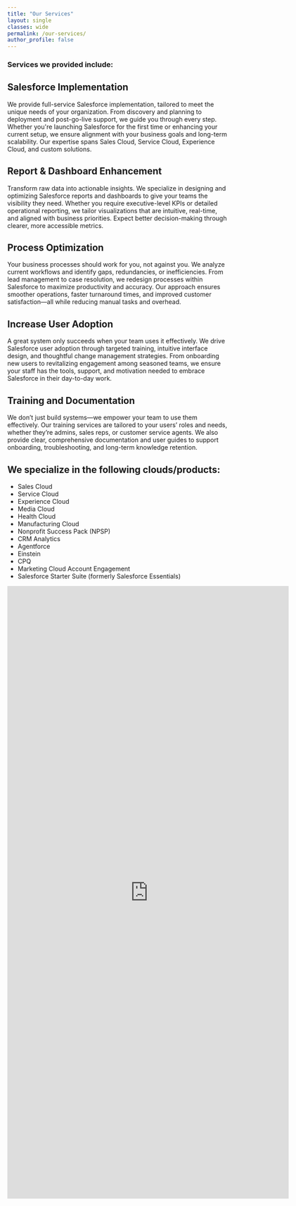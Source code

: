 ```yaml
---
title: "Our Services"
layout: single
classes: wide
permalink: /our-services/
author_profile: false
---
```


### Services we provided include:

## Salesforce Implementation <br>
We provide full-service Salesforce implementation, tailored to meet the unique needs of your organization. From discovery and planning to deployment and post-go-live support, we guide you through every step. Whether you're launching Salesforce for the first time or enhancing your current setup, we ensure alignment with your business goals and long-term scalability. Our expertise spans Sales Cloud, Service Cloud, Experience Cloud, and custom solutions. <br>
## Report & Dashboard Enhancement <br>
Transform raw data into actionable insights. We specialize in designing and optimizing Salesforce reports and dashboards to give your teams the visibility they need. Whether you require executive-level KPIs or detailed operational reporting, we tailor visualizations that are intuitive, real-time, and aligned with business priorities. Expect better decision-making through clearer, more accessible metrics. <br>
## Process Optimization <br>
Your business processes should work for you, not against you. We analyze current workflows and identify gaps, redundancies, or inefficiencies. From lead management to case resolution, we redesign processes within Salesforce to maximize productivity and accuracy. Our approach ensures smoother operations, faster turnaround times, and improved customer satisfaction—all while reducing manual tasks and overhead. <br>
## Increase User Adoption <br>
A great system only succeeds when your team uses it effectively. We drive Salesforce user adoption through targeted training, intuitive interface design, and thoughtful change management strategies. From onboarding new users to revitalizing engagement among seasoned teams, we ensure your staff has the tools, support, and motivation needed to embrace Salesforce in their day-to-day work. <br>
## Training and Documentation <br>
We don’t just build systems—we empower your team to use them effectively. Our training services are tailored to your users’ roles and needs, whether they’re admins, sales reps, or customer service agents. We also provide clear, comprehensive documentation and user guides to support onboarding, troubleshooting, and long-term knowledge retention. <br>

## We specialize in the following clouds/products:
* Sales Cloud
* Service Cloud
* Experience Cloud
* Media Cloud
* Health Cloud
* Manufacturing Cloud
* Nonprofit Success Pack (NPSP)
* CRM Analytics
* Agentforce
* Einstein
* CPQ
* Marketing Cloud Account Engagement
* Salesforce Starter Suite (formerly Salesforce Essentials)

<iframe src="https://docs.google.com/forms/d/e/1FAIpQLScNwCpf3mMZuYhMWWibaCdDjVW1tkqWIeczzYXCcJv79yz14w/viewform?embedded=true" width="640" height="1393" frameborder="0" marginheight="0" marginwidth="0">Loading…</iframe>
